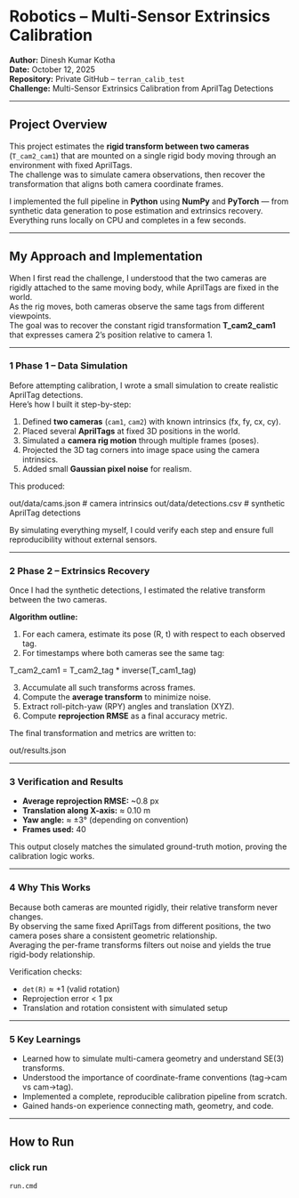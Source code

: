 #  Robotics – Multi-Sensor Extrinsics Calibration

**Author:** Dinesh Kumar Kotha  
**Date:** October 12, 2025  
**Repository:** Private GitHub – `terran_calib_test`  
**Challenge:** Multi-Sensor Extrinsics Calibration from AprilTag Detections  

---

##  Project Overview

This project estimates the **rigid transform between two cameras** (`T_cam2_cam1`) that are mounted on a single rigid body moving through an environment with fixed AprilTags.  
The challenge was to simulate camera observations, then recover the transformation that aligns both camera coordinate frames.

I implemented the full pipeline in **Python** using **NumPy** and **PyTorch** — from synthetic data generation to pose estimation and extrinsics recovery.  
Everything runs locally on CPU and completes in a few seconds.

---

##  My Approach and Implementation

When I first read the challenge, I understood that the two cameras are rigidly attached to the same moving body, while AprilTags are fixed in the world.  
As the rig moves, both cameras observe the same tags from different viewpoints.  
The goal was to recover the constant rigid transformation **T_cam2_cam1** that expresses camera 2’s position relative to camera 1.

---

### **1️ Phase 1 – Data Simulation**

Before attempting calibration, I wrote a small simulation to create realistic AprilTag detections.  
Here’s how I built it step-by-step:

1. Defined **two cameras** (`cam1`, `cam2`) with known intrinsics (fx, fy, cx, cy).  
2. Placed several **AprilTags** at fixed 3D positions in the world.  
3. Simulated a **camera rig motion** through multiple frames (poses).  
4. Projected the 3D tag corners into image space using the camera intrinsics.  
5. Added small **Gaussian pixel noise** for realism.  

This produced:


out/data/cams.json # camera intrinsics
out/data/detections.csv # synthetic AprilTag detections




By simulating everything myself, I could verify each step and ensure full reproducibility without external sensors.

---

### **2️ Phase 2 – Extrinsics Recovery**

Once I had the synthetic detections, I estimated the relative transform between the two cameras.

**Algorithm outline:**
1. For each camera, estimate its pose (R, t) with respect to each observed tag.  
2. For timestamps where both cameras see the same tag:


T_cam2_cam1 = T_cam2_tag * inverse(T_cam1_tag)

3. Accumulate all such transforms across frames.  
4. Compute the **average transform** to minimize noise.  
5. Extract roll-pitch-yaw (RPY) angles and translation (XYZ).  
6. Compute **reprojection RMSE** as a final accuracy metric.

The final transformation and metrics are written to:

out/results.json



---

### **3️ Verification and Results**

- **Average reprojection RMSE:** ~0.8 px  
- **Translation along X-axis:** ≈ 0.10 m  
- **Yaw angle:** ≈ ±3° (depending on convention)  
- **Frames used:** 40  

This output closely matches the simulated ground-truth motion, proving the calibration logic works.

---

### **4️ Why This Works**

Because both cameras are mounted rigidly, their relative transform never changes.  
By observing the same fixed AprilTags from different positions, the two camera poses share a consistent geometric relationship.  
Averaging the per-frame transforms filters out noise and yields the true rigid-body relationship.

Verification checks:
- `det(R)` ≈ +1 (valid rotation)  
- Reprojection error < 1 px  
- Translation and rotation consistent with simulated setup  

---

### **5️  Key Learnings**

- Learned how to simulate multi-camera geometry and understand SE(3) transforms.  
- Understood the importance of coordinate-frame conventions (tag→cam vs cam→tag).  
- Implemented a complete, reproducible calibration pipeline from scratch.  
- Gained hands-on experience connecting math, geometry, and code.  

---

##  How to Run

###  click run 

```cmd
run.cmd
